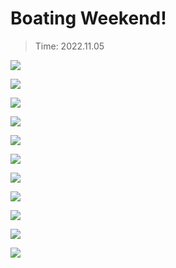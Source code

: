# Boating Weekend!
> Time: 2022.11.05 


![](/activity/Boating/imgs/IMG_1304.jpg)

![](/activity/Boating/imgs/IMG_1310.jpg)

![](/activity/Boating/imgs/IMG_1304.jpg)

![](/activity/Boating/imgs/IMG_1312.jpg)

![](/activity/Boating/imgs/IMG_1319.jpg)

![](/activity/Boating/imgs/IMG_1332.jpg)

![](/activity/Boating/imgs/IMG_1348.jpg)

![](/activity/Boating/imgs/IMG_1350.jpg)

![](/activity/Boating/imgs/IMG_1352.jpg)

![](/activity/Boating/imgs/IMG_1355.jpg)

![](/activity/Boating/imgs/IMG_1361.jpg)
